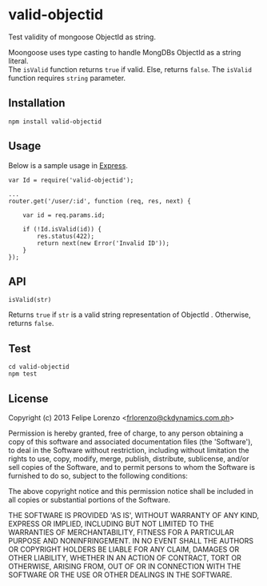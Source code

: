 # valid-objectid

Test validity of mongoose ObjectId as string.

Moongoose uses type casting to handle MongDBs ObjectId as a string literal.  
The `isValid` function returns `true` if valid. Else, returns `false`. The `isValid` function requires `string` parameter.


## Installation

```
npm install valid-objectid
```


## Usage

Below is a sample usage in <a href='http://expressjs.com'>Express</a>.
```
var Id = require('valid-objectid');

...
router.get('/user/:id', function (req, res, next) {
    
    var id = req.params.id;

    if (!Id.isValid(id)) {
        res.status(422);
        return next(new Error('Invalid ID'));
    }    
});
```


## API

`isValid(str)` 

Returns `true` if `str` is a valid string representation of ObjectId . Otherwise, returns `false`.


## Test

```
cd valid-objectid
npm test
```

## License

Copyright (c) 2013 Felipe Lorenzo &lt;frlorenzo@ckdynamics.com.ph&gt;

Permission is hereby granted, free of charge, to any person obtaining
a copy of this software and associated documentation files (the
'Software'), to deal in the Software without restriction, including
without limitation the rights to use, copy, modify, merge, publish,
distribute, sublicense, and/or sell copies of the Software, and to
permit persons to whom the Software is furnished to do so, subject to
the following conditions:

The above copyright notice and this permission notice shall be
included in all copies or substantial portions of the Software.

THE SOFTWARE IS PROVIDED 'AS IS', WITHOUT WARRANTY OF ANY KIND,
EXPRESS OR IMPLIED, INCLUDING BUT NOT LIMITED TO THE WARRANTIES OF
MERCHANTABILITY, FITNESS FOR A PARTICULAR PURPOSE AND NONINFRINGEMENT.
IN NO EVENT SHALL THE AUTHORS OR COPYRIGHT HOLDERS BE LIABLE FOR ANY
CLAIM, DAMAGES OR OTHER LIABILITY, WHETHER IN AN ACTION OF CONTRACT,
TORT OR OTHERWISE, ARISING FROM, OUT OF OR IN CONNECTION WITH THE
SOFTWARE OR THE USE OR OTHER DEALINGS IN THE SOFTWARE.

